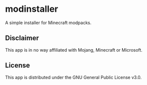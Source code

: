 # modinstaller

A simple installer for Minecraft modpacks.

## Disclaimer

This app is in no way affiliated with Mojang, Minecraft or Microsoft.

## License

This app is distributed under the GNU General Public License v3.0.
